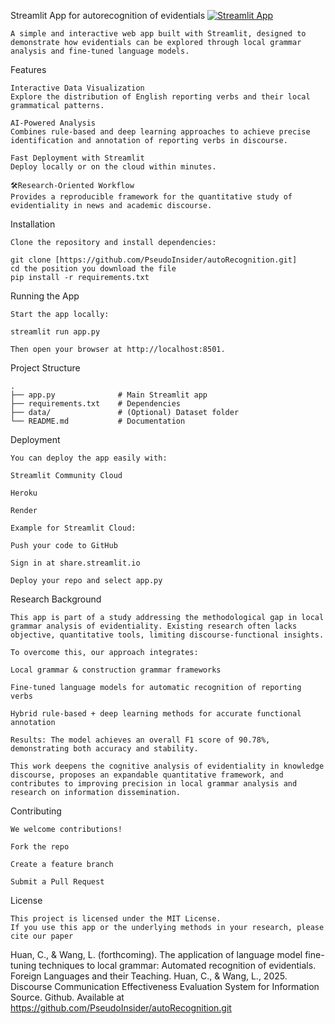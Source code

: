 Streamlit App for autorecognition of evidentials [![Streamlit App](https://static.streamlit.io/badges/streamlit_badge_black_white.svg)](https://<your-custom-subdomain>.streamlit.app)


	A simple and interactive web app built with Streamlit, designed to demonstrate how evidentials can be explored through local grammar analysis and fine-tuned language models.
 
Features
	
	Interactive Data Visualization
	Explore the distribution of English reporting verbs and their local grammatical patterns.
	
	AI-Powered Analysis
	Combines rule-based and deep learning approaches to achieve precise identification and annotation of reporting verbs in discourse.
	
	Fast Deployment with Streamlit
	Deploy locally or on the cloud within minutes.
	
	🛠Research-Oriented Workflow
	Provides a reproducible framework for the quantitative study of evidentiality in news and academic discourse.

Installation

	Clone the repository and install dependencies:
	
	git clone [https://github.com/PseudoInsider/autoRecognition.git]
	cd the position you download the file
	pip install -r requirements.txt


Running the App
	
	Start the app locally:
	
	streamlit run app.py
	
	Then open your browser at http://localhost:8501.

Project Structure

	.
	├── app.py              # Main Streamlit app
	├── requirements.txt    # Dependencies
	├── data/               # (Optional) Dataset folder
	└── README.md           # Documentation


Deployment

	You can deploy the app easily with:
	
	Streamlit Community Cloud
	
	Heroku
	
	Render
	
	Example for Streamlit Cloud:
	
	Push your code to GitHub
	
	Sign in at share.streamlit.io
	
	Deploy your repo and select app.py

Research Background

	This app is part of a study addressing the methodological gap in local grammar analysis of evidentiality. Existing research often lacks objective, quantitative tools, limiting discourse-functional insights.
	
	To overcome this, our approach integrates:
	
	Local grammar & construction grammar frameworks
	
	Fine-tuned language models for automatic recognition of reporting verbs
	
	Hybrid rule-based + deep learning methods for accurate functional annotation
	
	Results: The model achieves an overall F1 score of 90.78%, demonstrating both accuracy and stability.
	
	This work deepens the cognitive analysis of evidentiality in knowledge discourse, proposes an expandable quantitative framework, and contributes to improving precision in local grammar analysis and research on information dissemination.

Contributing

	We welcome contributions!
	
	Fork the repo
	
	Create a feature branch
	
	Submit a Pull Request

License

	This project is licensed under the MIT License.
 	If you use this app or the underlying methods in your research, please cite our paper 
  Huan, C., & Wang, L. (forthcoming). The application of language model fine-tuning techniques to local grammar: Automated recognition of evidentials. Foreign Languages and their Teaching. 
  Huan, C., & Wang, L., 2025. Discourse Communication Effectiveness Evaluation System for Information Source. Github. Available at https://github.com/PseudoInsider/autoRecognition.git
